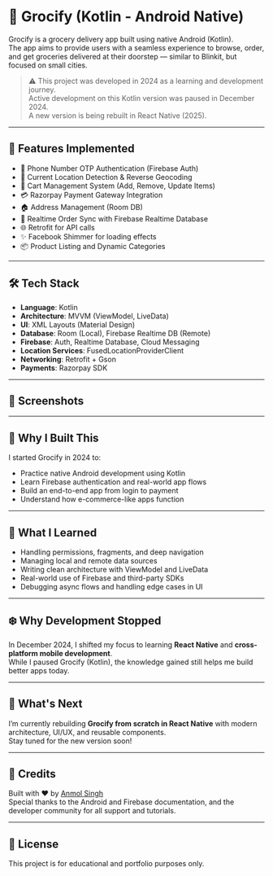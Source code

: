 # 🛒 Grocify (Kotlin - Android Native)

Grocify is a grocery delivery app built using native Android (Kotlin).  
The app aims to provide users with a seamless experience to browse, order, and get groceries delivered at their doorstep — similar to Blinkit, but focused on small cities.

> ⚠️ This project was developed in 2024 as a learning and development journey.  
> Active development on this Kotlin version was paused in December 2024.  
> A new version is being rebuilt in React Native (2025).

---

## 🚀 Features Implemented

- 📱 Phone Number OTP Authentication (Firebase Auth)
- 📍 Current Location Detection & Reverse Geocoding
- 🧺 Cart Management System (Add, Remove, Update Items)
- 💳 Razorpay Payment Gateway Integration
- 🏠 Address Management (Room DB)
- 🔄 Realtime Order Sync with Firebase Realtime Database
- 🌐 Retrofit for API calls
- ✨ Facebook Shimmer for loading effects
- 📦 Product Listing and Dynamic Categories

---

## 🛠️ Tech Stack

- **Language**: Kotlin
- **Architecture**: MVVM (ViewModel, LiveData)
- **UI**: XML Layouts (Material Design)
- **Database**: Room (Local), Firebase Realtime DB (Remote)
- **Firebase**: Auth, Realtime Database, Cloud Messaging
- **Location Services**: FusedLocationProviderClient
- **Networking**: Retrofit + Gson
- **Payments**: Razorpay SDK

---

## 📸 Screenshots



---

## 🎯 Why I Built This

I started Grocify in 2024 to:
- Practice native Android development using Kotlin
- Learn Firebase authentication and real-world app flows
- Build an end-to-end app from login to payment
- Understand how e-commerce-like apps function

---

## 🧠 What I Learned

- Handling permissions, fragments, and deep navigation
- Managing local and remote data sources
- Writing clean architecture with ViewModel and LiveData
- Real-world use of Firebase and third-party SDKs
- Debugging async flows and handling edge cases in UI

---

## ❄️ Why Development Stopped

In December 2024, I shifted my focus to learning **React Native** and **cross-platform mobile development**.  
While I paused Grocify (Kotlin), the knowledge gained still helps me build better apps today.

---

## 🔁 What's Next

I’m currently rebuilding **Grocify from scratch in React Native** with modern architecture, UI/UX, and reusable components.  
Stay tuned for the new version soon!

---

## 🙌 Credits

Built with ❤️ by [Anmol Singh](https://github.com/Anmolzezx)  
Special thanks to the Android and Firebase documentation, and the developer community for all support and tutorials.

---

## 📝 License

This project is for educational and portfolio purposes only.
